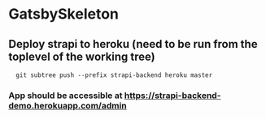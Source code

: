 # GatsbySkeleton

## Deploy strapi to heroku (need to be run from the toplevel of the working tree)

```
  git subtree push --prefix strapi-backend heroku master
```

### App should be accessible at https://strapi-backend-demo.herokuapp.com/admin
